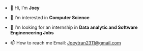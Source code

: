 - 👋 Hi, I’m <strong>Joey  </strong>
- 👀 I’m interested in <strong>Computer Science</strong>

- 💞️ I’m looking for an internship in <strong>Data analytic and Software Engineneering Jobs </strong>
- 📫 How to reach me Email: Joeytran2311@gmail.com

<!---
chieutrann/chieutrann is a ✨ special ✨ repository because its `README.md` (this file) appears on your GitHub profile.
You can click the Preview link to take a look at your changes.
--->
